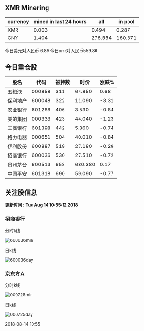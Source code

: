 ## XMR Minering

|currency|mined in last 24 hours|all|in pool|
|---|---|---|---|
|XMR|0.003|0.494|0.287|
|CNY|1.404|276.554|160.571|

今日美元对人民币 6.89	今日xmr对人民币559.86


## 今日重仓股 

|股名|代码|被持数|时价|涨跌%|
|---|---|---|---|---|
|五粮液|000858|311|64.850|0.68|
|保利地产|600048|322|11.090|-3.31|
|农业银行|601288|406|3.530|-0.84|
|美的集团|000333|423|44.040|-1.23|
|工商银行|601398|442|5.360|-0.74|
|格力电器|000651|504|40.010|-0.84|
|伊利股份|600887|519|27.180|-0.29|
|招商银行|600036|530|27.510|-0.72|
|贵州茅台|600519|658|680.380|0.17|
|中国平安|601318|690|59.090|-0.77|

## 关注股信息
**更新时间 : Tue Aug 14 10:55:12 2018**
### 招商银行 
分时k线

![600036min](http://image.sinajs.cn/newchart/min/n/sh600036.gif)

日k线

![600036day](http://image.sinajs.cn/newchart/daily/n/sh600036.gif)

### 京东方Ａ 
分时k线

![000725min](http://image.sinajs.cn/newchart/min/n/sz000725.gif)

日k线

![000725day](http://image.sinajs.cn/newchart/daily/n/sz000725.gif)

2018-08-14 10:55